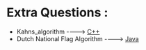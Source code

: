 # Extra Questions :

* Kahns_algorithm ----> [C++](/Code/C++/Kahns_algorithm.cpp)
* Dutch National Flag Algorithm ----> [Java](/Code/Java/Segregate01and2.java)
